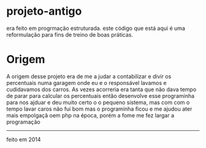 # projeto-antigo

era feito em progrmação estruturada.
este código que está aqui é uma reformulação para fins de treino de boas práticas.

# Origem

A origem desse projeto era de me a judar a contabilizar e divir os percentuais numa
garagem onde eu e o responsável lavamos  e cudidavamos dos carros.
As vezes acorreria era tanta que não dava tempo de parar para calcular os percentuais então
desenvolve esse programinha para nos ajduar e deu muito certo o o pequeno sistema, mas com com o tempo lavar caros não fui bom
mas o programinha ficou e me ajudou ater mais empolgaçã oem php na época, porém a fome me fez largar a programação  

<hr>
feito em 2014
